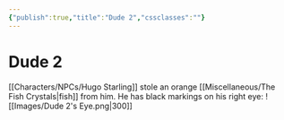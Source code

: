 ```yaml
---
{"publish":true,"title":"Dude 2","cssclasses":""}
---
```




# Dude 2

[[Characters/NPCs/Hugo Starling]] stole an orange [[Miscellaneous/The Fish Crystals\|fish]] from him. He has black markings on his right eye: 
![[Images/Dude 2's Eye.png|300]]
